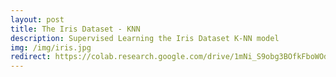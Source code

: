```yaml
---
layout: post
title: The Iris Dataset - KNN
description: Supervised Learning the Iris Dataset K-NN model
img: /img/iris.jpg
redirect: https://colab.research.google.com/drive/1mNi_S9obg3BOfkFboWOd8dZh32PYQGnW
---
```


